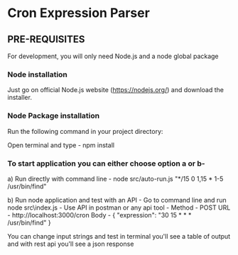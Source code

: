 # Cron Expression Parser

## PRE-REQUISITES

For development, you will only need Node.js and a node global package

### Node installation

Just go on official Node.js website (https://nodejs.org/) and download the installer.

### Node Package installation

Run the following command in your project directory:

Open terminal and type - 
npm install


### To start application you can either choose option a or b-
a) Run directly with command line - 
    node src/auto-run.js "*/15 0 1,15 * 1-5 /usr/bin/find"

b) Run node application and test with an API
    - Go to command line and run 
        node src\index.js
    - Use API in postman or any api tool -
        Method - POST
        URL - http://localhost:3000/cron
        Body - { "expression": "30 15 * * *  /usr/bin/find" }

You can change input strings and test in terminal you'll see a table of output and with rest api you'll see a json response